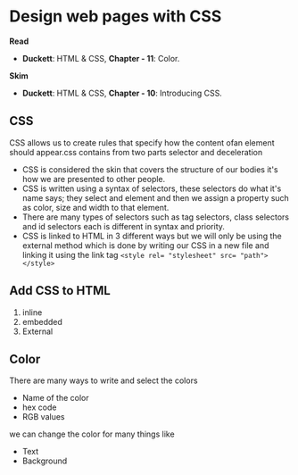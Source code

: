 # Design web pages with CSS

**Read**
- __Duckett__: HTML & CSS, **Chapter - 11**: Color.



**Skim**
- __Duckett__: HTML & CSS, **Chapter - 10**: Introducing CSS.


## CSS
CSS allows us to create rules that specify how the content ofan element should appear.css contains from two parts selector and deceleration

* CSS is considered the skin that covers the structure of our bodies it's how we are presented to other people.
* CSS is written using a syntax of selectors, these selectors do what it's name says; they select and element and then we assign a property such as color, size and width to that element.
* There are many types of selectors such as tag selectors, class selectors and id selectors each is different in syntax and priority.
* CSS is linked to HTML in 3 different ways but we will only be using the external method which is done by writing our CSS in a new file and linking it using the link tag `<style rel= "stylesheet" src= "path"></style>`

## Add CSS to HTML
1. inline 
2. embedded
3. External

## Color 
There are many ways to write and select the colors
- Name of the color
- hex code
- RGB values

we can change the color for many things like
- Text
- Background 